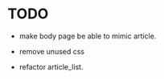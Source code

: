 # TODO
- make body page be able to mimic article. 


- remove unused css 
- refactor article_list. 

